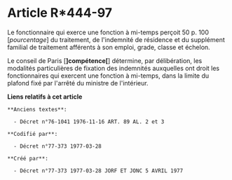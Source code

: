 # Article R*444-97

Le fonctionnaire qui exerce une fonction à mi-temps perçoit 50 p. 100 [*pourcentage*] du traitement, de l'indemnité de
résidence et du supplément familial de traitement afférents à son emploi, grade, classe et échelon.

Le conseil de Paris [**]compétence[**] détermine, par délibération, les modalités particulières de fixation des indemnités
auxquelles ont droit les fonctionnaires qui exercent une fonction à mi-temps, dans la limite du plafond fixé par l'arrêté du
ministre de l'intérieur.

**Liens relatifs à cet article**

	**Anciens textes**:

	  - Décret n°76-1041 1976-11-16 ART. 89 AL. 2 et 3

	**Codifié par**:

	  - Décret n°77-373 1977-03-28

	**Créé par**:

	  - Décret n°77-373 1977-03-28 JORF ET JONC 5 AVRIL 1977
